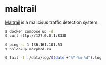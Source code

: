 maltrail
========

[Maltrail][1] is a malicious traffic detection system.


```bash
$ docker compose up -d
$ curl http://127.0.0.1:8338

$ ping -c 1 136.161.101.53
$ nslookup morphed.ru

$ tail -f ./data/log/$(date +"%Y-%m-%d").log
```

[1]: https://github.com/stamparm/maltrail
